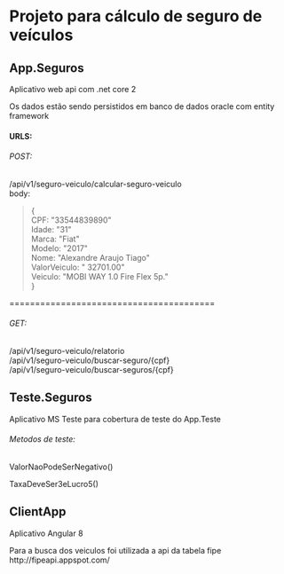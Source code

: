 
<h1>Projeto para cálculo de seguro de veículos</h1>

<h2>App.Seguros</h2>
<p>Aplicativo web api com .net core 2</p>
<p>Os dados estão sendo persistidos em banco de dados oracle com entity framework</p>
<h4>URLS:</h4>
<h6>POST:</h6>
/api/v1/seguro-veiculo/calcular-seguro-veiculo<br />
body:
<blockquote>
{<br />
CPF: "33544839890"<br />
Idade: "31"<br />
Marca: "Fiat"<br />
Modelo: "2017"<br />
Nome: "Alexandre Araujo Tiago"<br />
ValorVeiculo: " 32701.00"<br />
Veiculo: "MOBI WAY 1.0 Fire Flex 5p."<br />
}
</blockquote>
========================================<br />
<h6>GET:</h6>
/api/v1/seguro-veiculo/relatorio<br />
/api/v1/seguro-veiculo/buscar-seguro/{cpf}<br />
/api/v1/seguro-veiculo/buscar-seguros/{cpf}



<h2>Teste.Seguros</h2>
<p>Aplicativo MS Teste para cobertura de teste do App.Teste</p>

<h6>Metodos de teste:</h6>
<p>ValorNaoPodeSerNegativo()</p>
<p>TaxaDeveSer3eLucro5()</p>


<h2>ClientApp</h2>
<p>Aplicativo Angular 8</p>
<p>Para a busca dos veiculos foi utilizada a api da tabela fipe http://fipeapi.appspot.com/</p>
